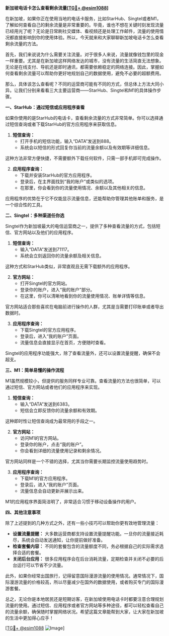 **新加坡电话卡怎么查看剩余流量[[TG💪+ @esim1088](https://t.me/s/esim1088)]**

在新加坡，如果你正在使用当地的电话卡服务，比如StarHub、Singtel或者M1，了解如何查看自己的剩余流量是非常重要的。毕竟，谁也不想在关键时刻发现流量已经用光了呢？无论是日常刷社交媒体、看视频还是处理工作邮件，流量的使用情况都直接影响到你的使用体验。所以，今天就来和大家聊聊新加坡电话卡怎么查看剩余流量的方法。

首先，我们来说说为什么需要关注流量。对于很多人来说，流量就像钱包里的现金一样重要。尤其是在新加坡这样网络发达的城市，没有流量的生活简直无法想象。无论是在线支付、导航还是即时通讯，都需要依赖稳定的网络连接。因此，掌握如何查看剩余流量可以帮助你更好地规划自己的数据使用，避免不必要的超额费用。

那么，具体该怎么查看呢？不同的运营商可能有不同的方式，但总体上方法大同小异。让我们分别来看看三大主要运营商——StarHub、Singtel和M1的具体操作步骤。

**一、StarHub：通过短信或应用程序查看**

如果你使用的是StarHub的电话卡，查看剩余流量的方式非常简单。你可以选择通过短信查询或者下载StarHub的官方应用程序来获取信息。

1. **短信查询：**
   - 打开手机的短信功能，输入“DATA”发送到888。
   - 系统会以短信的形式回复你当前的流量余额以及有效期等详细信息。
   
这种方法非常方便快捷，不需要额外下载任何软件，只需一部手机即可完成操作。

2. **应用程序查询：**
   - 下载并安装StarHub的官方应用程序。
   - 登录后，在主界面找到“我的账户”或类似的选项。
   - 在那里，你会看到你的流量使用情况、余额以及其他相关的信息。
   
应用程序的优势在于它不仅能显示流量信息，还能帮助你管理其他账单和服务，是一个综合性的工具。

**二、Singtel：多种渠道任你选**

Singtel作为新加坡最大的电信运营商之一，提供了多种查看流量的方式，包括短信、官方网站以及他们的应用程序。

1. **短信查询：**
   - 输入“DATA”发送到71117。
   - 系统会立刻返回你的流量余额及相关信息。
   
这种方式和StarHub类似，非常直观且无需下载额外的应用程序。

2. **官方网站：**
   - 打开Singtel的官方网站。
   - 登录你的账户，进入“我的账户”部分。
   - 在这里，你可以清晰地看到你的流量使用情况、账单详情等信息。
   
官方网站适合那些喜欢在电脑前进行操作的人群，尤其是当需要打印账单或者导出数据时。

3. **应用程序查询：**
   - 下载Singtel的官方应用程序。
   - 登录后，进入“我的账户”页面。
   - 流量信息会直接显示在首页，方便随时查看。
   
Singtel的应用程序功能强大，除了查看流量外，还可以设置流量提醒，确保不会超支。

**三、M1：简单易懂的操作流程**

M1虽然规模较小，但提供的服务同样专业可靠。查看流量的方法也很简单，可以通过短信、官方网站或者他们的应用程序来实现。

1. **短信查询：**
   - 输入“DATA”发送到6383。
   - 短信会立即反馈你的流量余额和有效期。
   
这种即时性让短信查询成为最常用的手段之一。

2. **官方网站：**
   - 访问M1的官方网站。
   - 登录你的账户，点击“我的账户”。
   - 你会看到详细的流量使用记录和剩余情况。
   
官方网站同样是一个不错的选择，尤其当你需要长期监控流量使用趋势时。

3. **应用程序查询：**
   - 下载M1的官方应用程序。
   - 登录后，进入“我的账户”页面。
   - 流量信息会自动更新并展示出来。
   
M1的应用程序界面简洁明了，非常适合习惯于移动设备操作的用户。

**四、其他注意事项**

除了上述提到的几种方式之外，还有一些小技巧可以帮助你更有效地管理流量：

- **设置流量提醒：** 大多数运营商都支持设置流量提醒功能。一旦你的流量接近耗尽，系统会自动发送通知，让你提前做好准备。
- **检查套餐内容：** 不同的套餐包含的流量额度不同，务必根据自己的实际需求选择合适的套餐。
- **关闭后台应用：** 很多应用程序会在后台消耗流量，定期检查并关闭不必要的后台运行可以节省不少流量。

此外，如果你经常出国旅行，记得留意国际漫游流量的使用情况。通常情况下，国际漫游流量的价格较高，所以尽量减少在国外的数据使用，或者购买专门的国际漫游套餐。

总之，无论你是本地居民还是短期访客，在新加坡使用电话卡时都要注意合理规划流量的使用。通过短信、应用程序或者官方网站等多种途径，都可以轻松查看自己的流量余额，确保随时掌握网络状况。希望这篇文章能帮到大家，让大家在新加坡的生活中更加得心应手！

[[TG💪+ @esim1088](https://t.me/s/esim1088) ![Image](https://i.postimg.cc/4NQfJmqS/Snipaste-2025-05-13-00-14-12.png)]